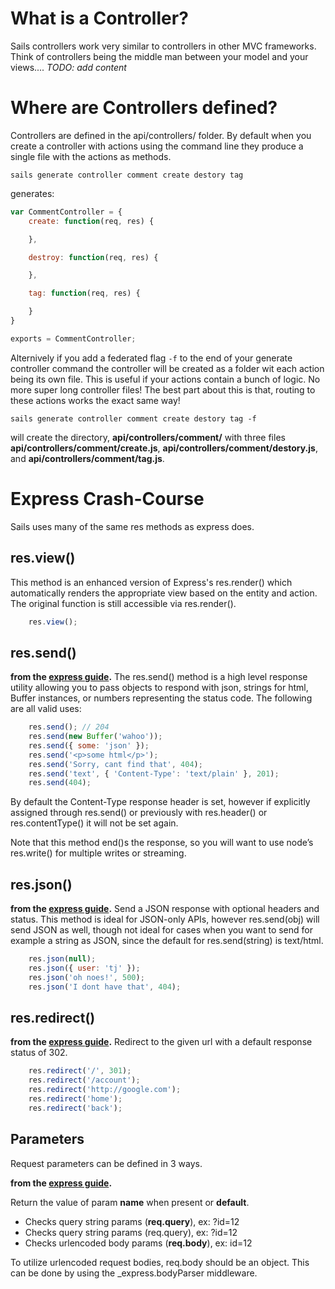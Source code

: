 
# What is a Controller?
Sails controllers work very similar to controllers in other MVC frameworks. Think of controllers
being the middle man between your model and your views.... _TODO: add content_

# Where are Controllers defined?
Controllers are defined in the api/controllers/ folder. By default when you create a controller with
actions using the command line they produce a single file with the actions as methods.

```
sails generate controller comment create destory tag
```
generates:
```javascript
var CommentController = {
	create: function(req, res) {

	},

	destroy: function(req, res) {

	},

	tag: function(req, res) {

	}
}

exports = CommentController;
```

Alternively if you add a federated flag ```-f``` to the end of your generate controller command the
controller will be created as a folder wit each action being its own file. This is useful if
your actions contain a bunch of logic. No more super long controller files! The best part about this
is that, routing to these actions works the exact same way!

```
sails generate controller comment create destory tag -f
```
will create the directory, **api/controllers/comment/** with three files 
**api/controllers/comment/create.js**,
**api/controllers/comment/destory.js**, and
**api/controllers/comment/tag.js**.
 
# Express Crash-Course
Sails uses many of the same res methods as express does.

## res.view()
This method is an enhanced version of  Express's res.render() which automatically renders the 
appropriate view based on the entity and action. The original function is still accessible via
res.render().

```javascript
	res.view();
```


## res.send()
__from the <a href="http://expressjs.com/2x/guide.html#res.send()">express guide</a>.__
The res.send() method is a high level response utility allowing you to pass objects to respond with
json, strings for html, Buffer instances, or numbers representing the status code. The following are
all valid uses:

```javascript
	res.send(); // 204
	res.send(new Buffer('wahoo'));
	res.send({ some: 'json' });
	res.send('<p>some html</p>');
	res.send('Sorry, cant find that', 404);
	res.send('text', { 'Content-Type': 'text/plain' }, 201);
	res.send(404);
```

By default the Content-Type response header is set, however if explicitly assigned through
res.send() or previously with res.header() or res.contentType() it will not be set again.

Note that this method end()s the response, so you will want to use node’s res.write() for multiple
writes or streaming.

## res.json()
__from the <a href="http://expressjs.com/2x/guide.html#res.json()">express guide</a>.__
Send a JSON response with optional headers and status. This method is ideal for JSON-only APIs,
however res.send(obj) will send JSON as well, though not ideal for cases when you want to send for
example a string as JSON, since the default for res.send(string) is text/html.

```javascript
	res.json(null);
	res.json({ user: 'tj' });
	res.json('oh noes!', 500);
	res.json('I dont have that', 404);
```

## res.redirect()
__from the <a href="http://expressjs.com/2x/guide.html#res.redirect()">express guide</a>.__
Redirect to the given url with a default response status of 302.

```javascript
	res.redirect('/', 301);
	res.redirect('/account');
	res.redirect('http://google.com');
	res.redirect('home');
	res.redirect('back');
```

## Parameters
Request parameters can be defined in 3 ways.

__from the <a href="http://expressjs.com/2x/guide.html#req.param()">express guide</a>.__

Return the value of param **name** when present or **default**.

  - Checks query string params (**req.query**), ex: ?id=12
  - Checks query string params (req.query), ex: ?id=12
  - Checks urlencoded body params (**req.body**), ex: id=12

To utilize urlencoded request bodies, req.body should be an object. This can be done by using
the _express.bodyParser middleware.